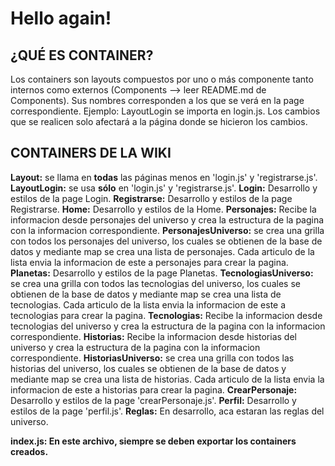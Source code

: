 # Hello again!

## ¿QUÉ ES CONTAINER?
Los containers son layouts compuestos por uno o más componente tanto internos como externos (Components --> leer README.md de Components). Sus nombres corresponden a los que se verá en la page correspondiente. Ejemplo: LayoutLogin se importa en login.js. 
Los cambios que se realicen solo afectará a la página donde se hicieron los cambios. 

## CONTAINERS DE LA WIKI

**Layout:** se llama en **todas** las páginas menos en 'login.js' y 'registrarse.js'. 
**LayoutLogin:** se usa **sólo** en 'login.js' y 'registrarse.js'. 
**Login:** Desarrollo y estilos de la page Login.
**Registrarse:** Desarrollo y estilos de la page Registrarse.
**Home:** Desarrollo y estilos de la Home.
**Personajes:** Recibe la informacion desde personajes del universo y crea la estructura de la pagina con la informacion correspondiente.
**PersonajesUniverso:** se crea una grilla con todos los personajes del universo, los cuales se obtienen de la base de datos y mediante map se crea una lista de personajes. Cada articulo de la lista envia la informacion de este a personajes para crear la pagina.
**Planetas:** Desarrollo y estilos de la page Planetas.
**TecnologiasUniverso:** se crea una grilla con todos las tecnologias del universo, los cuales se obtienen de la base de datos y mediante map se crea una lista de tecnologias. Cada articulo de la lista envia la informacion de este a tecnologias para crear la pagina.
**Tecnologias:**  Recibe la informacion desde tecnologias del universo y crea la estructura de la pagina con la informacion correspondiente.
**Historias:**  Recibe la informacion desde historias del universo y crea la estructura de la pagina con la informacion correspondiente.
**HistoriasUniverso:** se crea una grilla con todos las historias del universo, los cuales se obtienen de la base de datos y mediante map se crea una lista de historias. Cada articulo de la lista envia la informacion de este a historias para crear la pagina.
**CrearPersonaje:** Desarrollo y estilos de la page 'crearPersonaje.js'.
**Perfil:** Desarrollo y estilos de la page 'perfil.js'. 
**Reglas:** En desarrollo, aca estaran las reglas del universo.

  
**index.js: En este archivo, siempre se deben exportar los containers creados.** 
